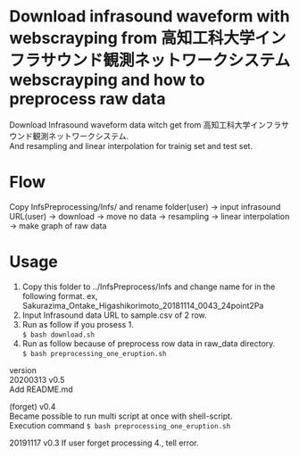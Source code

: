 Download infrasound waveform with webscrayping from 高知工科大学インフラサウンド観測ネットワークシステム webscrayping and how to preprocess raw data
====

Download Infrasound waveform data witch get from 高知工科大学インフラサウンド観測ネットワークシステム.  
And resampling and linear interpolation for trainig set and test set.

Flow
====
Copy InfsPreprocessing/Infs/ and rename folder(user) -> input infrasound URL(user) -> download
-> move no data -> resampling -> linear interpolation -> make graph of raw data

Usage
====
1. Copy this folder to ../InfsPreprocess/Infs and change name for in the following format.
ex, Sakurazima_Ontake_Higashikorimoto_20181114_0043_24point2Pa
2. Input Infrasound data URL to sample.csv of 2 row.
3. Run as follow if you prosess 1.  
`$ bash download.sh`
4. Run as follow because of preprocess row data in raw_data directory.  
`$ bash preprocessing_one_eruption.sh`

version  
20200313 v0.5  
Add README.md

(forget) v0.4  
Became possible to run multi script at once with shell-script.  
Execution command
`$ bash preprocessing_one_eruption.sh`

20191117 v0.3
If user forget processing 4., tell error.



